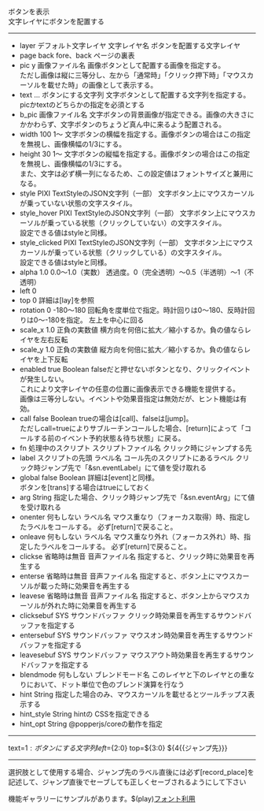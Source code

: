 ボタンを表示  
文字レイヤにボタンを配置する  

***
- layer		デフォルト文字レイヤ	文字レイヤ名	ボタンを配置する文字レイヤ
- page		back	fore、back	ページの裏表
- pic	y		画像ファイル名	画像ボタンとして配置する画像を指定する。<br/>ただし画像は縦に三等分し、左から「通常時」「クリック押下時」「マウスカーソルを載せた時」の画像として表示する。
- text	...		ボタンにする文字列	文字ボタンとして配置する文字列を指定する。<br/>picかtextのどちらかの指定を必須とする
- b_pic			画像ファイル名	文字ボタンの背景画像が指定できる。画像の大きさにかかわらず、文字ボタンのちょうど真ん中に来るよう配置される。
- width		100	1〜	文字ボタンの横幅を指定する。画像ボタンの場合はこの指定を無視し、画像横幅の1/3にする。
- height		30	1〜	文字ボタンの縦幅を指定する。画像ボタンの場合はこの指定を無視し、画像横幅の1/3にする。<br/>また、文字は必ず横一列になるため、この設定値はフォントサイズと兼用になる。
- style			PIXI TextStyleのJSON文字列（一部）	文字ボタン上にマウスカーソルが乗っていない状態の文字スタイル。
- style_hover			PIXI TextStyleのJSON文字列（一部）	文字ボタン上にマウスカーソルが乗っている状態（クリックしていない）の文字スタイル。<br/>設定できる値はstyleと同様。
- style_clicked			PIXI TextStyleのJSON文字列（一部）	文字ボタン上にマウスカーソルが乗っている状態（クリックしている）の文字スタイル。<br/>設定できる値はstyleと同様。
- alpha		1.0	0.0〜1.0（実数）	透過度。0（完全透明）〜0.5（半透明）〜1（不透明）
- left		0		
- top		0		詳細は[lay]を参照
- rotation		0	-180〜180	回転角を度単位で指定。時計回りは0～180、反時計回りは0～-180を指定。 左上を中心に回る
- scale_x		1.0	正負の実数値	横方向を何倍に拡大／縮小するか。負の値ならレイヤを左右反転
- scale_y		1.0	正負の実数値	縦方向を何倍に拡大／縮小するか。負の値ならレイヤを上下反転
- enabled		true	Boolean	falseだと押せないボタンとなり、クリックイベントが発生しない。<br/>これにより文字レイヤの任意の位置に画像表示できる機能を提供する。<br/>画像は三等分しない。イベントや効果音指定は無効だが、ヒント機能は有効。
- call		false	Boolean	trueの場合は[call]、falseは[jump]。<br/>ただしcall=trueによりサブルーチンコールした場合、[return]によって「コールする前のイベント予約状態＆待ち状態」に戻る。
- fn		処理中のスクリプト	スクリプトファイル名	クリック時にジャンプする先
- label		スクリプトの先頭	ラベル名	コール先のスクリプトにあるラベル	クリック時ジャンプ先で「&sn.eventLabel」にて値を受け取れる
- global		false	Boolean	詳細は[event]と同様。<br/>ボタンを[trans]する場合はtrueにしておく
- arg			String	指定した場合、クリック時ジャンプ先で「&sn.eventArg」にて値を受け取れる
- onenter		何もしない	ラベル名	マウス重なり（フォーカス取得）時、指定したラベルをコールする。 必ず[return]で戻ること。
- onleave		何もしない	ラベル名	マウス重なり外れ（フォーカス外れ）時、指定したラベルをコールする。 必ず[return]で戻ること。
- clickse		省略時は無音	音声ファイル名	指定すると、クリック時に効果音を再生する
- enterse		省略時は無音	音声ファイル名	指定すると、ボタン上にマウスカーソルが載った時に効果音を再生する
- leavese		省略時は無音	音声ファイル名	指定すると、ボタン上からマウスカーソルが外れた時に効果音を再生する
- clicksebuf		SYS	サウンドバッファ	クリック時効果音を再生するサウンドバッファを指定する
- entersebuf		SYS	サウンドバッファ	マウスオン時効果音を再生するサウンドバッファを指定する
- leavesebuf		SYS	サウンドバッファ	マウスアウト時効果音を再生するサウンドバッファを指定する
- blendmode		何もしない	ブレンドモード名	このレイヤと下のレイヤとの重なりにおいて、ドット単位で色のブレンド演算を行なう
- hint			String	指定した場合のみ、マウスカーソルを載せるとツールチップス表示する
- hint_style			String	hintの CSSを指定できる
- hint_opt			String	@popperjs/coreの動作を指定

***
text=${1:ボタンにする文字列} left=${2:0} top=${3:0} ${4{{ジャンプ先}}}

***
選択肢として使用する場合、ジャンプ先のラベル直後には必ず[record_place]を記述して、ジャンプ直後でセーブしても正しくセーブされるようにして下さい

機能ギャラリーにサンプルがあります。$(play)[フォント利用](https://famibee.github.io/SKYNovel_gallery/?cur=ch_button)
